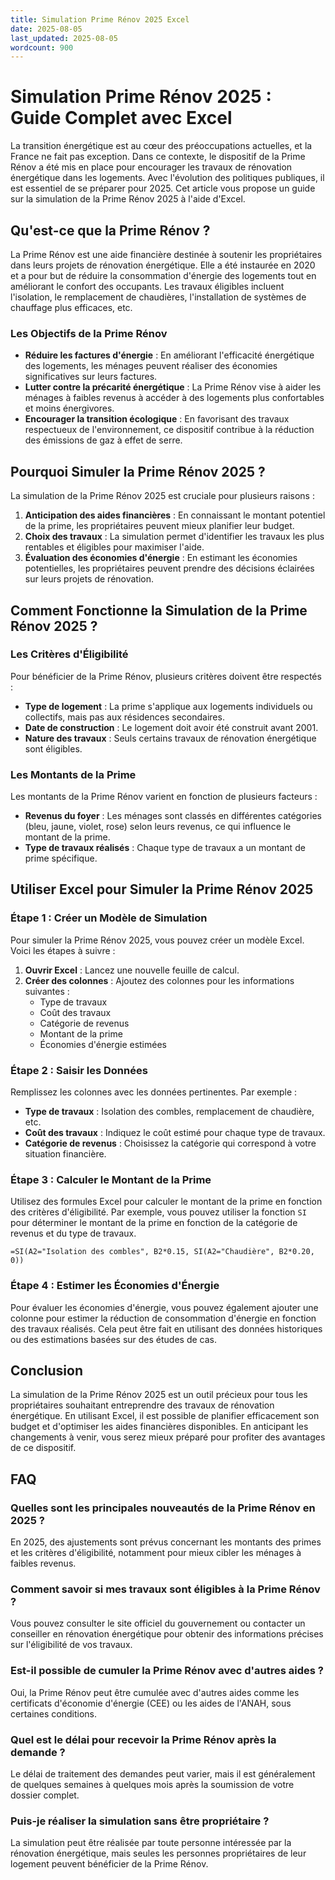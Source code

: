 ```yaml
---
title: Simulation Prime Rénov 2025 Excel
date: 2025-08-05
last_updated: 2025-08-05
wordcount: 900
---
```


# Simulation Prime Rénov 2025 : Guide Complet avec Excel

La transition énergétique est au cœur des préoccupations actuelles, et la France ne fait pas exception. Dans ce contexte, le dispositif de la Prime Rénov a été mis en place pour encourager les travaux de rénovation énergétique dans les logements. Avec l'évolution des politiques publiques, il est essentiel de se préparer pour 2025. Cet article vous propose un guide sur la simulation de la Prime Rénov 2025 à l'aide d'Excel.

## Qu'est-ce que la Prime Rénov ?

La Prime Rénov est une aide financière destinée à soutenir les propriétaires dans leurs projets de rénovation énergétique. Elle a été instaurée en 2020 et a pour but de réduire la consommation d'énergie des logements tout en améliorant le confort des occupants. Les travaux éligibles incluent l'isolation, le remplacement de chaudières, l'installation de systèmes de chauffage plus efficaces, etc.

### Les Objectifs de la Prime Rénov

- **Réduire les factures d'énergie** : En améliorant l'efficacité énergétique des logements, les ménages peuvent réaliser des économies significatives sur leurs factures.
- **Lutter contre la précarité énergétique** : La Prime Rénov vise à aider les ménages à faibles revenus à accéder à des logements plus confortables et moins énergivores.
- **Encourager la transition écologique** : En favorisant des travaux respectueux de l'environnement, ce dispositif contribue à la réduction des émissions de gaz à effet de serre.

## Pourquoi Simuler la Prime Rénov 2025 ?

La simulation de la Prime Rénov 2025 est cruciale pour plusieurs raisons :

1. **Anticipation des aides financières** : En connaissant le montant potentiel de la prime, les propriétaires peuvent mieux planifier leur budget.
2. **Choix des travaux** : La simulation permet d'identifier les travaux les plus rentables et éligibles pour maximiser l'aide.
3. **Évaluation des économies d'énergie** : En estimant les économies potentielles, les propriétaires peuvent prendre des décisions éclairées sur leurs projets de rénovation.

## Comment Fonctionne la Simulation de la Prime Rénov 2025 ?

### Les Critères d'Éligibilité

Pour bénéficier de la Prime Rénov, plusieurs critères doivent être respectés :

- **Type de logement** : La prime s'applique aux logements individuels ou collectifs, mais pas aux résidences secondaires.
- **Date de construction** : Le logement doit avoir été construit avant 2001.
- **Nature des travaux** : Seuls certains travaux de rénovation énergétique sont éligibles.

### Les Montants de la Prime

Les montants de la Prime Rénov varient en fonction de plusieurs facteurs :

- **Revenus du foyer** : Les ménages sont classés en différentes catégories (bleu, jaune, violet, rose) selon leurs revenus, ce qui influence le montant de la prime.
- **Type de travaux réalisés** : Chaque type de travaux a un montant de prime spécifique.

## Utiliser Excel pour Simuler la Prime Rénov 2025

### Étape 1 : Créer un Modèle de Simulation

Pour simuler la Prime Rénov 2025, vous pouvez créer un modèle Excel. Voici les étapes à suivre :

1. **Ouvrir Excel** : Lancez une nouvelle feuille de calcul.
2. **Créer des colonnes** : Ajoutez des colonnes pour les informations suivantes :
   - Type de travaux
   - Coût des travaux
   - Catégorie de revenus
   - Montant de la prime
   - Économies d'énergie estimées

### Étape 2 : Saisir les Données

Remplissez les colonnes avec les données pertinentes. Par exemple :

- **Type de travaux** : Isolation des combles, remplacement de chaudière, etc.
- **Coût des travaux** : Indiquez le coût estimé pour chaque type de travaux.
- **Catégorie de revenus** : Choisissez la catégorie qui correspond à votre situation financière.

### Étape 3 : Calculer le Montant de la Prime

Utilisez des formules Excel pour calculer le montant de la prime en fonction des critères d'éligibilité. Par exemple, vous pouvez utiliser la fonction `SI` pour déterminer le montant de la prime en fonction de la catégorie de revenus et du type de travaux.

```excel
=SI(A2="Isolation des combles", B2*0.15, SI(A2="Chaudière", B2*0.20, 0))
```

### Étape 4 : Estimer les Économies d'Énergie

Pour évaluer les économies d'énergie, vous pouvez également ajouter une colonne pour estimer la réduction de consommation d'énergie en fonction des travaux réalisés. Cela peut être fait en utilisant des données historiques ou des estimations basées sur des études de cas.

## Conclusion

La simulation de la Prime Rénov 2025 est un outil précieux pour tous les propriétaires souhaitant entreprendre des travaux de rénovation énergétique. En utilisant Excel, il est possible de planifier efficacement son budget et d'optimiser les aides financières disponibles. En anticipant les changements à venir, vous serez mieux préparé pour profiter des avantages de ce dispositif.

## FAQ

### Quelles sont les principales nouveautés de la Prime Rénov en 2025 ?

En 2025, des ajustements sont prévus concernant les montants des primes et les critères d'éligibilité, notamment pour mieux cibler les ménages à faibles revenus.

### Comment savoir si mes travaux sont éligibles à la Prime Rénov ?

Vous pouvez consulter le site officiel du gouvernement ou contacter un conseiller en rénovation énergétique pour obtenir des informations précises sur l'éligibilité de vos travaux.

### Est-il possible de cumuler la Prime Rénov avec d'autres aides ?

Oui, la Prime Rénov peut être cumulée avec d'autres aides comme les certificats d'économie d'énergie (CEE) ou les aides de l'ANAH, sous certaines conditions.

### Quel est le délai pour recevoir la Prime Rénov après la demande ?

Le délai de traitement des demandes peut varier, mais il est généralement de quelques semaines à quelques mois après la soumission de votre dossier complet.

### Puis-je réaliser la simulation sans être propriétaire ?

La simulation peut être réalisée par toute personne intéressée par la rénovation énergétique, mais seules les personnes propriétaires de leur logement peuvent bénéficier de la Prime Rénov.